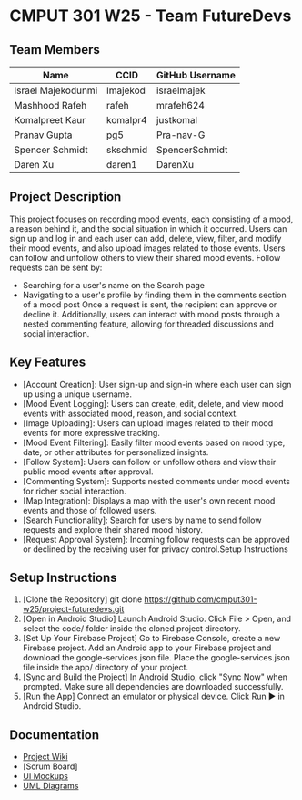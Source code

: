 # CMPUT 301 W25 - Team FutureDevs

## Team Members

| Name        | CCID   | GitHub Username |
| ----------- | ------ | --------------- |
| Israel Majekodunmi | Imajekod | israelmajek     |
| Mashhood Rafeh | rafeh | mrafeh624 |
| Komalpreet Kaur | komalpr4 | justkomal  |
| Pranav Gupta | pg5 | Pra-nav-G    |
| Spencer Schmidt | skschmid | SpencerSchmidt     |
| Daren Xu | daren1 | DarenXu     |

## Project Description

This project focuses on recording mood events, each consisting of a mood, a reason behind it, and the social situation in which it occurred. Users can sign up and log in and each user can add, delete, view, filter, and modify their mood events, and also upload images related to those events.
Users can follow and unfollow others to view their shared mood events. Follow requests can be sent by:
- Searching for a user's name on the Search page
- Navigating to a user's profile by finding them in the comments section of a mood post
Once a request is sent, the recipient can approve or decline it.
Additionally, users can interact with mood posts through a nested commenting feature, allowing for threaded discussions and social interaction.


## Key Features

- [Account Creation]: User sign-up and sign-in where each user can sign up using a unique username.
- [Mood Event Logging]: Users can create, edit, delete, and view mood events with associated mood, reason, and social context.
- [Image Uploading]: Users can upload images related to their mood events for more expressive tracking.
- [Mood Event Filtering]: Easily filter mood events based on mood type, date, or other attributes for personalized insights.
- [Follow System]: Users can follow or unfollow others and view their public mood events after approval.
- [Commenting System]: Supports nested comments under mood events for richer social interaction.
- [Map Integration]: Displays a map with the user's own recent mood events and those of followed users.
- [Search Functionality]: Search for users by name to send follow requests and explore their shared mood history.
- [Request Approval System]: Incoming follow requests can be approved or declined by the receiving user for privacy control.Setup Instructions


## Setup Instructions

1. [Clone the Repository]
git clone https://github.com/cmput301-w25/project-futuredevs.git
2. [Open in Android Studio]
Launch Android Studio.
Click File > Open, and select the code/ folder inside the cloned project directory.
3. [Set Up Your Firebase Project]
Go to Firebase Console, create a new Firebase project.
Add an Android app to your Firebase project and download the google-services.json file.
Place the google-services.json file inside the app/ directory of your project.
4. [Sync and Build the Project]
In Android Studio, click "Sync Now" when prompted.
Make sure all dependencies are downloaded successfully.
5. [Run the App]
Connect an emulator or physical device.
Click Run ▶️ in Android Studio.

## Documentation

- [Project Wiki](https://github.com/cmput301-w25/project-futuredevs/wiki)
- [Scrum Board]
- [UI Mockups](https://github.com/cmput301-w25/project-futuredevs/wiki/User-Interface-and-Object%E2%80%90Oriented-Analysis)
- [UML Diagrams](https://github.com/cmput301-w25/project-futuredevs/wiki/Project-UML-Diagrams)
